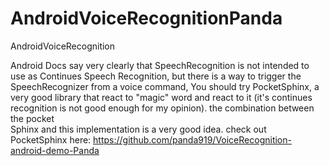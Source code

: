 # AndroidVoiceRecognitionPanda
AndroidVoiceRecognition

Android Docs say very clearly that SpeechRecognition is not intended to use as Continues Speech Recognition, 
but there is a way to trigger the SpeechRecognizer from a voice command, 
You should try PocketSphinx, a very good library that react to "magic" word and react to it
(it's continues recognition is not good enough for my opinion). the combination between the pocket  
Sphinx and this implementation is a very good idea.  check out PocketSphinx
here: https://github.com/panda919/VoiceRecognition-android-demo-Panda
